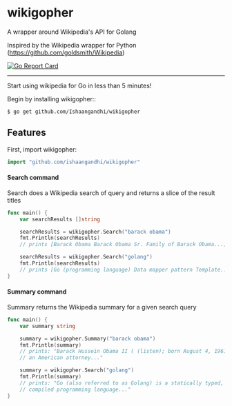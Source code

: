 # wikigopher
A wrapper around Wikipedia's API for Golang

Inspired by the Wikipedia wrapper for Python (https://github.com/goldsmith/Wikipedia)

[![Go Report Card](https://goreportcard.com/badge/github.com/ishaangandhi/wikigopher)](https://goreportcard.com/report/github.com/ishaangandhi/wikigopher)

**********

Start using wikipedia for Go in less than 5 minutes!

Begin by installing wikigopher::

	$ go get github.com/Ishaangandhi/wikigopher

## Features
First, import wikigopher:

```go
import "github.com/ishaangandhi/wikigopher"
```

#### Search command
Search does a Wikipedia search of query and returns a slice of the result titles

```Go
func main() {
	var searchResults []string

	searchResults = wikigopher.Search("barack obama")
	fmt.Println(searchResults)
	// prints [Barack Obama Barack Obama Sr. Family of Barack Obama...]

	searchResults = wikigopher.Search("golang")
	fmt.Println(searchResults)
	// prints [Go (programming language) Data mapper pattern Template..]
}
```

#### Summary command
Summary returns the Wikipedia summary for a given search query

```Go
func main() {
	var summary string

	summary = wikigopher.Summary("barack obama")
	fmt.Println(summary)
	// prints: "Barack Hussein Obama II ( (listen); born August 4, 1961) is
	// an American attorney..."

	summary = wikigopher.Search("golang")
	fmt.Println(summary)
	// prints: "Go (also referred to as Golang) is a statically typed,
	// compiled programming language..."
}
```
